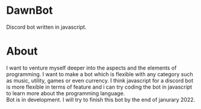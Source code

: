 # DawnBot
Discord bot written in javascript. 

# About
I want to venture myself deeper into the aspects and the elements of programming. I want to make a bot which is flexible with any category such as music, utility, games or even currency. I think javascript for a discord bot is more flexible in terms of feature and i can try coding the bot in javascript to learn more about the programming language.
<br>
Bot is in development. I will try to finish this bot by the end of janurary 2022.
